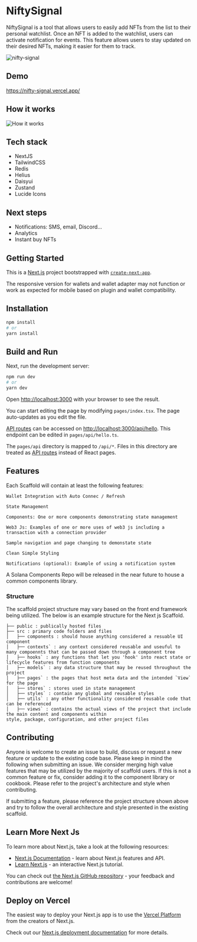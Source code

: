
# NiftySignal

NiftySignal is a tool that allows users to easily add NFTs from the list to their personal watchlist. Once an NFT is added to the watchlist, users can activate notification for events. This feature allows users to stay updated on their desired NFTs, making it easier for them to track.

![nifty-signal](https://user-images.githubusercontent.com/36173828/216684858-3c6dc472-99ee-47ea-91a6-fdd254dab931.png)

## Demo

https://nifty-signal.vercel.app/

## How it works

![How it works](https://user-images.githubusercontent.com/36173828/216760506-00dd2c27-4e7f-4fb6-a92c-2887965fbeee.png)

## Tech stack

- NextJS
- TailwindCSS
- Redis
- Helius
- Daisyui
- Zustand
- Lucide Icons

## Next steps

- Notifications: SMS, email, Discord...
- Analytics
- Instant buy NFTs

## Getting Started

This is a [Next.js](https://nextjs.org/) project bootstrapped with [`create-next-app`](https://github.com/vercel/next.js/tree/canary/packages/create-next-app).

The responsive version for wallets and wallet adapter may not function or work as expected for mobile based on plugin and wallet compatibility.

## Installation

```bash
npm install
# or
yarn install
```

## Build and Run

Next, run the development server:

```bash
npm run dev
# or
yarn dev
```

Open [http://localhost:3000](http://localhost:3000) with your browser to see the result.

You can start editing the page by modifying `pages/index.tsx`. The page auto-updates as you edit the file.

[API routes](https://nextjs.org/docs/api-routes/introduction) can be accessed on [http://localhost:3000/api/hello](http://localhost:3000/api/hello). This endpoint can be edited in `pages/api/hello.ts`.

The `pages/api` directory is mapped to `/api/*`. Files in this directory are treated as [API routes](https://nextjs.org/docs/api-routes/introduction) instead of React pages.

## Features

Each Scaffold will contain at least the following features:

```
Wallet Integration with Auto Connec / Refresh

State Management

Components: One or more components demonstrating state management

Web3 Js: Examples of one or more uses of web3 js including a transaction with a connection provider

Sample navigation and page changing to demonstate state

Clean Simple Styling 

Notifications (optional): Example of using a notification system

```

A Solana Components Repo will be released in the near future to house a common components library.


### Structure

The scaffold project structure may vary based on the front end framework being utilized. The below is an example structure for the Next js Scaffold.
 
```
├── public : publically hosted files
├── src : primary code folders and files 
│   ├── components : should house anything considered a resuable UI component
│   ├── contexts` : any context considered reusable and useuful to many compoennts that can be passed down through a component tree
│   ├── hooks` : any functions that let you 'hook' into react state or lifecycle features from function components
│   ├── models` : any data structure that may be reused throughout the project
│   ├── pages` : the pages that host meta data and the intended `View` for the page
│   ├── stores` : stores used in state management
│   ├── styles` : contain any global and reusable styles
│   ├── utils` : any other functionality considered reusable code that can be referenced
│   ├── views` : contains the actual views of the project that include the main content and components within
style, package, configuration, and other project files

```

## Contributing

Anyone is welcome to create an issue to build, discuss or request a new feature or update to the existing code base. Please keep in mind the following when submitting an issue. We consider merging high value features that may be utilized by the majority of scaffold users. If this is not a common feature or fix, consider adding it to the component library or cookbook. Please refer to the project's architecture and style when contributing. 

If submitting a feature, please reference the project structure shown above and try to follow the overall architecture and style presented in the existing scaffold.

## Learn More Next Js

To learn more about Next.js, take a look at the following resources:

- [Next.js Documentation](https://nextjs.org/docs) - learn about Next.js features and API.
- [Learn Next.js](https://nextjs.org/learn) - an interactive Next.js tutorial.

You can check out [the Next.js GitHub repository](https://github.com/vercel/next.js/) - your feedback and contributions are welcome!

## Deploy on Vercel

The easiest way to deploy your Next.js app is to use the [Vercel Platform](https://vercel.com/new?utm_medium=default-template&filter=next.js&utm_source=create-next-app&utm_campaign=create-next-app-readme) from the creators of Next.js.

Check out our [Next.js deployment documentation](https://nextjs.org/docs/deployment) for more details.

